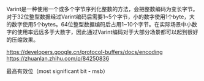 Varint是一种使用一个或多个字节序列化整数的方法，会把整数编码为变长字节。对于32位整型数据经过Varint编码后需要1~5个字节，小的数字使用1个byte，大的数字使用5个bytes。64位整型数据编码后占用1~10个字节。在实际场景中小数字的使用率远远多于大数字，因此通过Varint编码对于大部分场景都可以起到很好的压缩效果。


https://developers.google.cn/protocol-buffers/docs/encoding
https://zhuanlan.zhihu.com/p/84250836

最高有效位（most significant bit - msb）
